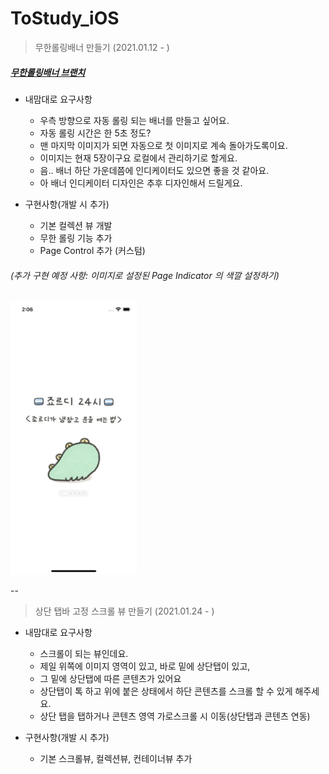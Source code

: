 # ToStudy_iOS

> 무한롤링배너 만들기 (2021.01.12 - )

##### [무한롤링배너 브랜치](https://github.com/dely2p/ToStudy_iOS/tree/infinite_rolling_banner)

- 내맘대로 요구사항
	- 우측 방향으로 자동 롤링 되는 배너를 만들고 싶어요.
	- 자동 롤링 시간은 한 5초 정도?	
	- 맨 마지막 이미지가 되면 자동으로 첫 이미지로 계속 돌아가도록이요.
	- 이미지는 현재 5장이구요 로컬에서 관리하기로 할게요.
	- 음.. 배너 하단 가운데쯤에 인디케이터도 있으면 좋을 것 같아요.
	- 아 배너 인디케이터 디자인은 추후 디자인해서 드릴게요.

- 구현사항(개발 시 추가)
	- 기본 컬렉션 뷰 개발	
	- 무한 롤링 기능 추가
	- Page Control 추가 (커스텀)


###### (추가 구현 예정 사항: 이미지로 설정된 Page Indicator 의 색깔 설정하기)

<img src="img/infinite_rolling.png" width="40%">

--

> 상단 탭바 고정 스크롤 뷰 만들기 (2021.01.24 - )

- 내맘대로 요구사항
	- 스크롤이 되는 뷰인데요.
	- 제일 위쪽에 이미지 영역이 있고, 바로 밑에 상단탭이 있고, 
	- 그 밑에 상단탭에 따른 콘텐츠가 있어요
	- 상단탭이 톡 하고 위에 붙은 상태에서 하단 콘텐츠를 스크롤 할 수 있게 해주세요.
	- 상단 탭을 탭하거나 콘텐츠 영역 가로스크롤 시 이동(상단탭과 콘텐츠 연동)

- 구현사항(개발 시 추가)
	- 기본 스크롤뷰, 컬렉션뷰, 컨테이너뷰 추가

